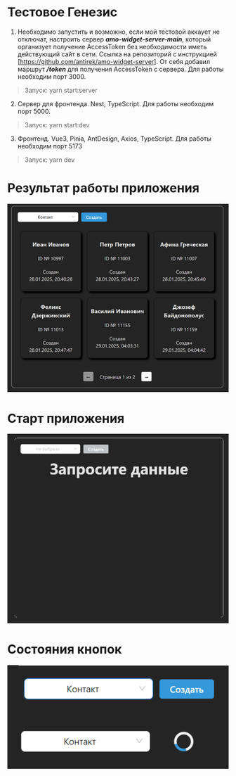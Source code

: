 # Тестовое Генезис

1. Необходимо запустить и возможно, если мой тестовой аккаует не отключат, настроить сервер ***amo-widget-server-main***, который организует получение AccessToken без необходимости иметь действующий сайт в сети. Ссылка на репозиторий с инструкцией [https://github.com/antirek/amo-widget-server]. От себя добавил маршрут ***/token*** для получения AccessToken с сервера. Для работы необходим порт 3000. 
> Запуск: yarn start:server

2. Сервер для фронтенда. Nest, TypeScript. Для работы необходим порт 5000. 
> Запуск: yarn start:dev

3. Фронтенд. Vue3, Pinia, AntDesign, Axios, TypeScript. Для работы необходим порт 5173
> Запуск: yarn dev

# Результат работы приложения
![](./screen/3.png) 
# Старт приложения
![](./screen/1.png) 
# Состояния кнопок
![](./screen/2.png) 
